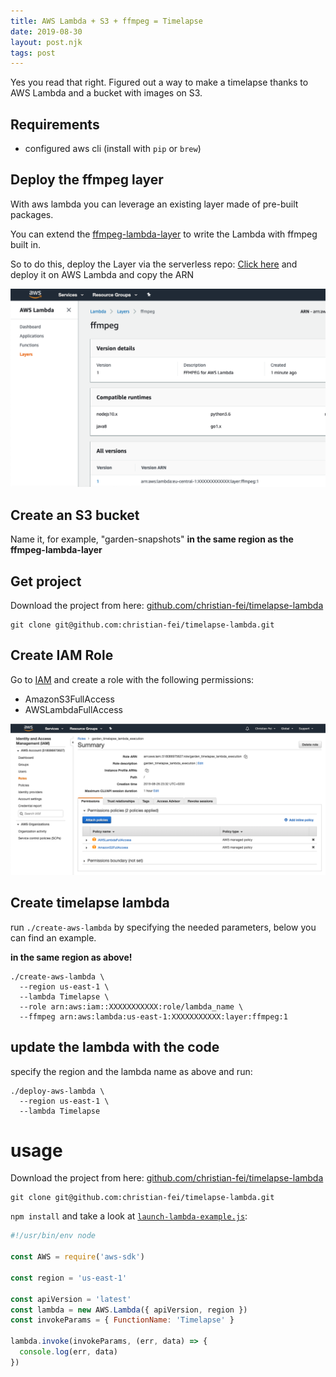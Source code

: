 ```yaml
---
title: AWS Lambda + S3 + ffmpeg = Timelapse
date: 2019-08-30
layout: post.njk
tags: post
---
```


Yes you read that right. Figured out a way to make a timelapse thanks to AWS Lambda and a bucket with images on S3.

## Requirements

- configured aws cli (install with `pip` or `brew`)


## Deploy the ffmpeg layer

With aws lambda you can leverage an existing layer made of pre-built packages.

You can extend the [ffmpeg-lambda-layer](https://serverlessrepo.aws.amazon.com/applications/arn:aws:serverlessrepo:us-east-1:145266761615:applications~ffmpeg-lambda-layer) to write the Lambda with ffmpeg built in.

So to do this, deploy the Layer via the serverless repo: [Click here](https://serverlessrepo.aws.amazon.com/applications/arn:aws:serverlessrepo:us-east-1:145266761615:applications~ffmpeg-lambda-layer) and deploy it on AWS Lambda and copy the ARN

![ffmpeg-layer.png](/assets/images/posts/ffmpeg-layer.png)

## Create an S3 bucket

Name it, for example, "garden-snapshots" **in the same region as the ffmpeg-lambda-layer**

## Get project

Download the project from here: [github.com/christian-fei/timelapse-lambda](https://github.com/christian-fei/timelapse-lambda)

```
git clone git@github.com:christian-fei/timelapse-lambda.git
```

## Create IAM Role

Go to [IAM](https://console.aws.amazon.com/iam/home?region=us-east-1#/users) and create a role with the following permissions:

- AmazonS3FullAccess
- AWSLambdaFullAccess

![lambda-iam.png](/assets/images/posts/lambda-iam.png)


## Create timelapse lambda

run `./create-aws-lambda` by specifying the needed parameters, below you can find an example.

**in the same region as above!**

```
./create-aws-lambda \
  --region us-east-1 \
  --lambda Timelapse \
  --role arn:aws:iam::XXXXXXXXXXX:role/lambda_name \
  --ffmpeg arn:aws:lambda:us-east-1:XXXXXXXXXXX:layer:ffmpeg:1
```

## update the lambda with the code

specify the region and the lambda name as above and run:

```
./deploy-aws-lambda \
  --region us-east-1 \
  --lambda Timelapse
```

# usage

Download the project from here: [github.com/christian-fei/timelapse-lambda](https://github.com/christian-fei/timelapse-lambda)

```
git clone git@github.com:christian-fei/timelapse-lambda.git
```

`npm install` and take a look at [`launch-lambda-example.js`](https://github.com/christian-fei/timelapse-lambda/blob/master/launch-lambda-example.js):

```js
#!/usr/bin/env node

const AWS = require('aws-sdk')

const region = 'us-east-1'

const apiVersion = 'latest'
const lambda = new AWS.Lambda({ apiVersion, region })
const invokeParams = { FunctionName: 'Timelapse' }

lambda.invoke(invokeParams, (err, data) => {
  console.log(err, data)
})
```
